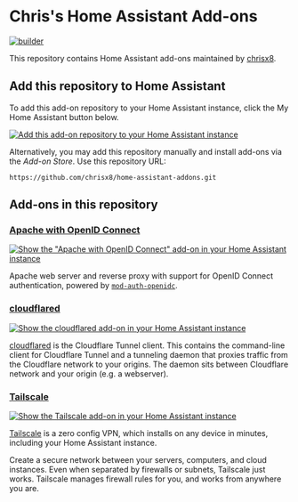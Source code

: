 # Chris's Home Assistant Add-ons

[![builder](https://github.com/chrisx8/home-assistant-addons/actions/workflows/build.yaml/badge.svg)](https://github.com/chrisx8/home-assistant-addons/actions/workflows/build.yaml)

This repository contains Home Assistant add-ons maintained by [chrisx8](https://github.com/chrisx8).

## Add this repository to Home Assistant

To add this add-on repository to your Home Assistant instance, click the My Home Assistant button below.

[![Add this add-on repository to your Home Assistant instance](https://my.home-assistant.io/badges/supervisor_add_addon_repository.svg)](https://my.home-assistant.io/redirect/supervisor_add_addon_repository/?repository_url=https%3A%2F%2Fgithub.com%2Fchrisx8%2Fhome-assistant-addons.git)

Alternatively, you may add this repository manually and install add-ons via the *Add-on Store*.
Use this repository URL:
```
https://github.com/chrisx8/home-assistant-addons.git
```

## Add-ons in this repository

### [Apache with OpenID Connect](apache-oidc/)

[![Show the "Apache with OpenID Connect" add-on in your Home Assistant instance](https://my.home-assistant.io/badges/supervisor_addon.svg)](https://my.home-assistant.io/redirect/supervisor_addon/?addon=2d22a816_apache-oidc)

Apache web server and reverse proxy with support for OpenID Connect authentication,
powered by [`mod-auth-openidc`](https://github.com/zmartzone/mod_auth_openidc).

### [cloudflared](cloudflared/)

[![Show the cloudflared add-on in your Home Assistant instance](https://my.home-assistant.io/badges/supervisor_addon.svg)](https://my.home-assistant.io/redirect/supervisor_addon/?addon=e4a3adf5_cloudflared)

[cloudflared](https://github.com/cloudflare/cloudflared) is the Cloudflare Tunnel client. This contains the command-line client for Cloudflare Tunnel and a tunneling daemon that proxies traffic from the Cloudflare network to your origins. The daemon sits between Cloudflare network and your origin (e.g. a webserver).

### [Tailscale](tailscale/)

[![Show the Tailscale add-on in your Home Assistant instance](https://my.home-assistant.io/badges/supervisor_addon.svg)](https://my.home-assistant.io/redirect/supervisor_addon/?addon=2d22a816_tailscale)

[Tailscale](https://tailscale.com) is a zero config VPN, which installs on any device in minutes,
including your Home Assistant instance.

Create a secure network between your servers, computers, and cloud instances.
Even when separated by firewalls or subnets, Tailscale just works. Tailscale
manages firewall rules for you, and works from anywhere you are.
